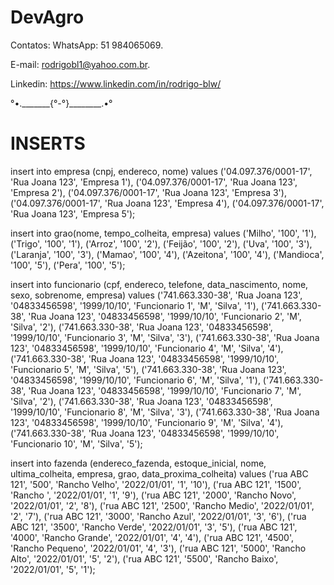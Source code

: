 # DevAgro

Contatos:
WhatsApp: 51 984065069.

E-mail: rodrigobl1@yahoo.com.br.

Linkedin: https://www.linkedin.com/in/rodrigo-blw/

°•._______{°-°}________.•°



# INSERTS


insert into empresa (cnpj, endereco, nome) 
values 
('04.097.376/0001-17', 'Rua Joana 123', 'Empresa 1'),
('04.097.376/0001-17', 'Rua Joana 123', 'Empresa 2'),
('04.097.376/0001-17', 'Rua Joana 123', 'Empresa 3'),
('04.097.376/0001-17', 'Rua Joana 123', 'Empresa 4'),
('04.097.376/0001-17', 'Rua Joana 123', 'Empresa 5');

insert into grao(nome, tempo_colheita, empresa) 
values
('Milho', '100', '1'),
('Trigo', '100', '1'),
('Arroz', '100', '2'),
('Feijão', '100', '2'),
('Uva', '100', '3'),
('Laranja', '100', '3'),
('Mamao', '100', '4'),
('Azeitona', '100', '4'),
('Mandioca', '100', '5'),
('Pera', '100', '5');

insert into funcionario (cpf, endereco, telefone, data_nascimento, nome, sexo, sobrenome, empresa) 
values 
('741.663.330-38', 'Rua Joana 123', '04833456598', '1999/10/10', 'Funcionario 1', 'M', 'Silva', '1'),
('741.663.330-38', 'Rua Joana 123', '04833456598', '1999/10/10', 'Funcionario 2', 'M', 'Silva', '2'),
('741.663.330-38', 'Rua Joana 123', '04833456598', '1999/10/10', 'Funcionario 3', 'M', 'Silva', '3'),
('741.663.330-38', 'Rua Joana 123', '04833456598', '1999/10/10', 'Funcionario 4', 'M', 'Silva', '4'),
('741.663.330-38', 'Rua Joana 123', '04833456598', '1999/10/10', 'Funcionario 5', 'M', 'Silva', '5'),
('741.663.330-38', 'Rua Joana 123', '04833456598', '1999/10/10', 'Funcionario 6', 'M', 'Silva', '1'),
('741.663.330-38', 'Rua Joana 123', '04833456598', '1999/10/10', 'Funcionario 7', 'M', 'Silva', '2'),
('741.663.330-38', 'Rua Joana 123', '04833456598', '1999/10/10', 'Funcionario 8', 'M', 'Silva', '3'),
('741.663.330-38', 'Rua Joana 123', '04833456598', '1999/10/10', 'Funcionario 9', 'M', 'Silva', '4'),
('741.663.330-38', 'Rua Joana 123', '04833456598', '1999/10/10', 'Funcionario 10', 'M', 'Silva', '5');

insert into fazenda (endereco_fazenda, estoque_inicial, nome, ultima_colheita, empresa, grao, data_proxima_colheita) 
values 
('rua ABC 121', '500', 'Rancho Velho', '2022/01/01', '1', '10'),
('rua ABC 121', '1500', 'Rancho ', '2022/01/01', '1', '9'),
('rua ABC 121', '2000', 'Rancho Novo', '2022/01/01', '2', '8'),
('rua ABC 121', '2500', 'Rancho Medio', '2022/01/01', '2', '7'),
('rua ABC 121', '3000', 'Rancho Azul', '2022/01/01', '3', '6'),
('rua ABC 121', '3500', 'Rancho Verde', '2022/01/01', '3', '5'),
('rua ABC 121', '4000', 'Rancho Grande', '2022/01/01', '4', '4'),
('rua ABC 121', '4500', 'Rancho Pequeno', '2022/01/01', '4', '3'),
('rua ABC 121', '5000', 'Rancho Alto', '2022/01/01', '5', '2'),
('rua ABC 121', '5500', 'Rancho Baixo', '2022/01/01', '5', '1');
